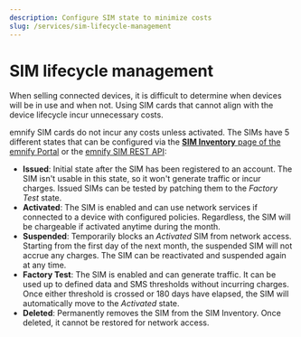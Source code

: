 ```yaml
---
description: Configure SIM state to minimize costs
slug: /services/sim-lifecycle-management
---
```


# SIM lifecycle management

When selling connected devices, it is difficult to determine when devices will be in use and when not. 
Using SIM cards that cannot align with the device lifecycle incur unnecessary costs.

emnify SIM cards do not incur any costs unless activated.
The SIMs have 5 different states that can be configured via the [**SIM Inventory** page of the emnify Portal](https://portal.emnify.com/sim-inventory) or the [emnify SIM REST API](https://cdn.emnify.net/api/doc/swagger.html#/SIM):

- **Issued**: Initial state after the SIM has been registered to an account.
The SIM isn't usable in this state, so it won't generate traffic or incur charges.
Issued SIMs can be tested by patching them to the _Factory Test_ state.
- **Activated**: The SIM is enabled and can use network services if connected to a device with configured policies.
Regardless, the SIM will be chargeable if activated anytime during the month.
- **Suspended**: Temporarily blocks an _Activated_ SIM from network access.
Starting from the first day of the next month, the suspended SIM will not accrue any charges.
The SIM can be reactivated and suspended again at any time.
- **Factory Test**: The SIM is enabled and can generate traffic. 
It can be used up to defined data and SMS thresholds without incurring charges.
Once either threshold is crossed or 180 days have elapsed, the SIM will automatically move to the _Activated_ state.
- **Deleted**: Permanently removes the SIM from the SIM Inventory.
Once deleted, it cannot be restored for network access.
